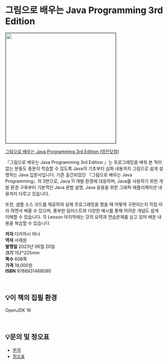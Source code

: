 # 그림으로 배우는 Java Programming 3rd Edition

<img src="https://www.youngjin.com/images/book_cover/9788931468090.jpg" height="350px" style="border: 2px solid grey;">

[그림으로 배우는 Java Programming 3rd Edition
 (영진닷컴)](https://blog.naver.com/ydot/223080163177)

『그림으로 배우는 Java Programming 3rd Edition
』는 프로그래밍을 배워 본 적이 없는 분들도 충분히 학습할 수 있도록 Java의 기초부터 심화 내용까지 그림으로 쉽게 설명하는 Java 입문서입니다. 기존 출간되었던 『그림으로 배우는 Java Programming』의 3판으로, Java 11 개발 환경에 대응하며, Java를 사용하기 위한 개발 환경 구축부터 기본적인 Java 문법 설명, Java 응용을 위한 그래픽 애플리케이션 내용까지 다루고 있습니다.

또한, 샘플 소스 코드를 제공하여 실제 프로그래밍을 했을 때 어떻게 구현되는지 직접 따라 하면서 배울 수 있으며, 풍부한 일러스트와 다양한 예시를 통해 어려운 개념도 쉽게 이해할 수 있습니다. 각 Lesson 마지막에는 강의 요약과 연습문제를 싣고 있어 배운 내용을 복습할 수 있습니다.

**저자** 다카하시 마나   
**역자** 서재원  
**발행일** 2023년 06월 20일  
**크기** 152*225mm   
**쪽수** 608쪽  
**가격** 18,000원  
**ISBN** 9788931468090  

<br>

## 💡이 책의 집필 환경
OpenJDK 19



<br>

## 💡문의 및 정오표
- [문의](mailto:Support@youngjin.com)
- [정오표](https://www.youngjin.com/Artyboard/mboard.asp?strBoardID=errata)

